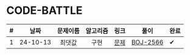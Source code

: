 # CODE-BATTLE

|  #  |   날짜   | 문제이름 | 알고리즘 |                     링크                     |                                                              풀이                                                              | 완료 |
| :-: | :------: | :------: | :------: | :------------------------------------------: | :----------------------------------------------------------------------------------------------------------------------------: | ---- |
|  1  | 24-10-13 |  최댓값  |   구현   | [문제](https://www.acmicpc.net/problem/2566) | [BOJ-2566](https://github.com/Hugekyung/code-battle/blob/main/baekjoon/%EA%B5%AC%ED%98%84/%EC%B5%9C%EB%8C%93%EA%B0%92_2566.py) | ✔    |

